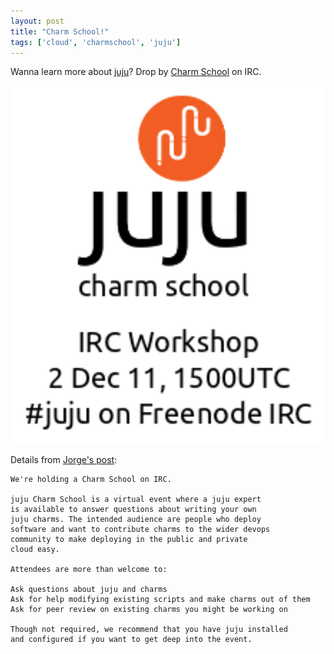 ```yaml
---
layout: post
title: "Charm School!"
tags: ['cloud', 'charmschool', 'juju']
---
```


Wanna learn more about [juju](http://juju.ubuntu.com)?
Drop by [Charm School](https://juju.ubuntu.com/CharmSchool/2December11)
on IRC.

<a href="https://juju.ubuntu.com/CharmSchool/2December11">
  <img src="/images/charmschool.png" width="720px" />
</a>

Details from [Jorge's post](http://tumblr.com/ZKG8NyCGhHZR):

    We're holding a Charm School on IRC.

    juju Charm School is a virtual event where a juju expert
    is available to answer questions about writing your own
    juju charms. The intended audience are people who deploy
    software and want to contribute charms to the wider devops
    community to make deploying in the public and private
    cloud easy.

    Attendees are more than welcome to:

    Ask questions about juju and charms
    Ask for help modifying existing scripts and make charms out of them
    Ask for peer review on existing charms you might be working on

    Though not required, we recommend that you have juju installed
    and configured if you want to get deep into the event.


